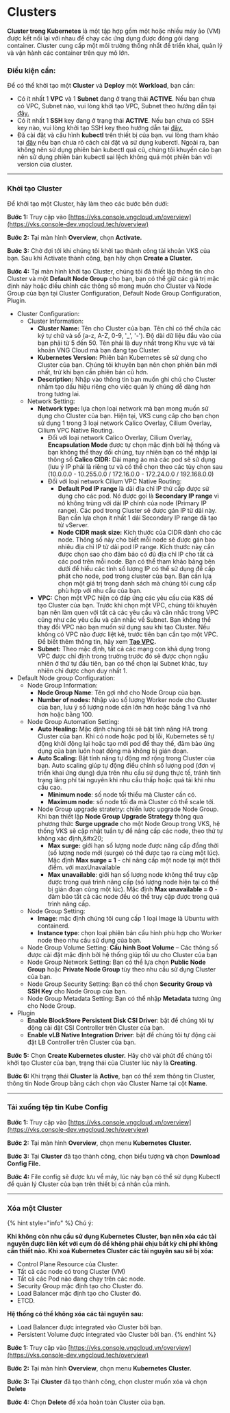# Clusters

**Cluster trong Kubernetes** là một tập hợp gồm một hoặc nhiều máy ảo (VM) được kết nối lại với nhau để chạy các ứng dụng được đóng gói dạng container. Cluster cung cấp một môi trường thống nhất để triển khai, quản lý và vận hành các container trên quy mô lớn.

### Điều kiện cần: <a href="#clusters-dieukiencan" id="clusters-dieukiencan"></a>

Để có thể khởi tạo một **Cluster** và **Deploy** một **Workload**, bạn cần:

* Có ít nhất 1 **VPC** và 1 **Subnet** đang ở trạng thái **ACTIVE**. Nếu bạn chưa có VPC, Subnet nào, vui lòng khởi tạo VPC, Subnet theo hướng dẫn tại [đây.](broken-reference)&#x20;
* Có ít nhất 1 **SSH** key đang ở trạng thái **ACTIVE**. Nếu bạn chưa có SSH key nào, vui lòng khởi tạo SSH key theo hướng dẫn tại [đây.](broken-reference)
* Đã cài đặt và cấu hình **kubectl** trên thiết bị của bạn. vui lòng tham khảo tại [đây](https://kubernetes.io/vi/docs/tasks/tools/install-kubectl/) nếu bạn chưa rõ cách cài đặt và sử dụng kuberctl. Ngoài ra, bạn không nên sử dụng phiên bản kubectl quá cũ, chúng tôi khuyến cáo bạn nên sử dụng phiên bản kubectl sai lệch không quá một phiên bản với version của cluster.

***

### Khởi tạo Cluster <a href="#clusters-khoitaocluster" id="clusters-khoitaocluster"></a>

Để khởi tạo một Cluster, hãy làm theo các bước bên dưới:

**Bước 1:** Truy cập vào [https://vks.console.vngcloud.vn/overview](https://vks.console-dev.vngcloud.tech/overview)

**Bước 2:** Tại màn hình **Overview**, chọn **Activate.**

**Bước 3:** Chờ đợi tới khi chúng tôi khởi tạo thành công tài khoản VKS của bạn. Sau khi Activate thành công, bạn hãy chọn **Create a Cluster.**

**Bước 4:** Tại màn hình khởi tạo Cluster, chúng tôi đã thiết lập thông tin cho Cluster và một **Default Node Group** cho bạn, bạn có thể giữ các giá trị mặc định này hoặc điều chỉnh các thông số mong muốn cho Cluster và Node Group của bạn tại Cluster Configuration, Default Node Group Configuration, Plugin.&#x20;

* Cluster Configuration:
  * Cluster Information:&#x20;
    * **Cluster Name:** Tên cho Cluster của bạn. Tên chỉ có thể chứa các ký tự chữ và số (a-z, A-Z, 0-9, '\_', '-'). Độ dài dữ liệu đầu vào của bạn phải từ 5 đến 50. Tên phải là duy nhất trong Khu vực và tài khoản VNG Cloud mà bạn đang tạo Cluster.
    * **Kubernetes Version:** Phiên bản Kubernetes sẽ sử dụng cho Cluster của bạn. Chúng tôi khuyên bạn nên chọn phiên bản mới nhất, trừ khi bạn cần phiên bản cũ hơn.
    * **Description:** Nhập vào thông tin bạn muốn ghi chú cho Cluster nhằm tạo dấu hiệu riêng cho việc quản lý chúng dễ dàng hơn trong tương lai.
  * Network Setting:
    * **Network type:** lựa chọn loại network mà bạn mong muốn sử dụng cho Cluster của bạn. Hiện tại, VKS cung câp cho bạn chọn sử dụng 1 trong 3 loại network Calico Overlay, Cilium  Overlay, Cilium VPC Native Routing.
      * Đối với loại network Calico Overlay, Cilium Overlay, **Encapsulation Mode** được tự chọn mặc định bởi hệ thống và bạn không thể thay đổi chúng, tuy nhiên bạn có thể nhập lại thông số **Calico CIDR:** Dải mạng ảo mà các pod sẽ sử dụng (lưu ý IP phải là riêng tư và có thể chọn theo các tùy chọn sau (10.0.0.0 - 10.255.0.0 / 172.16.0.0 - 172.24.0.0 / 192.168.0.0)
      * Đối với loại network Cilium VPC Native Routing:
        * **Default Pod IP range** là dải địa chỉ IP thứ cấp được sử dụng cho các pod. Nó được gọi là **Secondary IP range** vì nó không trùng với dải IP chính của node (Primary IP range). Các pod trong Cluster sẽ được gán IP từ dải này. Bạn cần lựa chọn ít nhất 1 dải Secondary IP range đã tạo từ vServer.
        * **Node CIDR mask size:** Kích thước của CIDR dành cho các node. Thông số này cho biết mỗi node sẽ được gán bao nhiêu địa chỉ IP từ dải pod IP range. Kích thước này cần được chọn sao cho đảm bảo có đủ địa chỉ IP cho tất cả các pod trên mỗi node. Bạn có thể tham khảo bảng bên dưới để hiểu các tính số lượng IP có thể sử dụng để cấp phát cho node, pod trong cluster của bạn. Bạn cần lựa chọn một giá trị trong danh sách mà chúng tôi cung cấp phù hợp với nhu cầu của bạn.
    * **VPC:** Chọn một VPC hiện có đáp ứng các yêu cầu của K8S để tạo Cluster của bạn. Trước khi chọn một VPC, chúng tôi khuyên bạn nên làm quen với tất cả các yêu cầu và cân nhắc trong VPC cũng như các yêu cầu và cân nhắc về Subnet. Bạn không thể thay đổi VPC nào bạn muốn sử dụng sau khi tạo Cluster. Nếu không có VPC nào được liệt kê, trước tiên bạn cần tạo một VPC. Để biết thêm thông tin, hãy xem [**Tạo VPC**](broken-reference)**.**
    * **Subnet:** Theo mặc định, tất cả các mạng con khả dụng trong VPC được chỉ định trong trường trước đó sẽ được chọn ngẫu nhiên ở thứ tự đầu tiên, bạn có thể chọn lại Subnet khác, tuy nhiên chỉ được chọn duy nhất 1.
* Default Node group Configuration:
  * Node Group Information:
    * **Node Group Name**: Tên gợi nhớ cho Node Group của bạn.&#x20;
    * **Number of nodes:** Nhập vào số lượng Worker node cho Cluster của bạn, lưu ý số lượng node cần lớn hơn hoặc bằng 1 và nhỏ hơn hoặc bằng 100.
  * Node Group Automation Setting:
    * **Auto Healing:** Mặc định chúng tôi sẽ bật tính năng HA trong Cluster của bạn. Khi có node hoặc pod bị lỗi, Kubernetes sẽ tự động khởi động lại hoặc tạo mới pod để thay thế, đảm bảo ứng dụng của bạn luôn hoạt động mà không bị gián đoạn.
    * **Auto Scaling:** Bật tính năng tự động mở rộng trong Cluster của bạn. Auto scaling giúp tự động điều chỉnh số lượng pod (đơn vị triển khai ứng dụng) dựa trên nhu cầu sử dụng thực tế, tránh tình trạng lãng phí tài nguyên khi nhu cầu thấp hoặc quá tải khi nhu cầu cao.
      * **Minimum node**: số node tối thiểu mà Cluster cần có.
      * **Maximum node**: số node tối đa mà Cluster có thể scale tới.
    * Node Group upgrade stratetry: chiến lược upgrade Node Group. Khi bạn thiết lập **Node Group Upgrade Strategy** thông qua phương thức **Surge upgrade** cho một Node Group trong VKS, hệ thống VKS sẽ cập nhật tuần tự để nâng cấp các node, theo thứ tự không xác định[.](https://cloud.google.com/kubernetes-engine/docs/concepts/node-pool-upgrade-strategies.)&#x20;
      * **Max surge:** giới hạn số lượng node được nâng cấp đồng thời (số lượng node mới (surge) có thể được tạo ra cùng một lúc). Mặc định **Max surge = 1** - chỉ nâng cấp một node tại một thời điểm. với maxUnavailable
      * **Max unavailable**: giới hạn số lượng node không thể truy cập được trong quá trình nâng cấp (số lượng node hiện tại có thể bị gián đoạn cùng một lúc). Mặc định **Max unavailable = 0** - đảm bảo tất cả các node đều có thể truy cập được trong quá trình nâng cấp.
  * Node Group Setting:
    * **Image**: mặc định chúng tôi cung cấp 1 loại Image là Ubuntu with containerd.
    * **Instance type**: chọn loại phiên bản cấu hình phù hợp cho Worker node theo nhu cầu sử dụng của bạn.
  * Node Group Volume Setting: **Cấu hình Boot Volume** – Các thông số được cài đặt mặc định bởi hệ thống giúp tối ưu cho Cluster của bạn
  * Node Group Network Setting: Bạn có thể lựa chọn **Public Node Group** hoặc **Private Node Group** tùy theo nhu cầu sử dụng Cluster của bạn.
  * Node Group Security Setting: Bạn có thể chọn **Security Group và SSH Key** cho Node Group của bạn.
  * Node Group Metadata Setting: Bạn có thể nhập **Metadata** tương ứng cho Node Group.
* Plugin
  * **Enable BlockStore Persistent Disk CSI Driver**: bật để chúng tôi tự động cài đặt CSI Controller trên Cluster của bạn.
  * **Enable vLB Native Integration Driver**: bật để chúng tôi tự động cài đặt LB Controller trên Cluster của bạn.

**Bước 5:** Chọn **Create Kubernetes cluster.** Hãy chờ vài phút để chúng tôi khởi tạo Cluster của bạn, trạng thái của Cluster lúc này là **Creating**.

**Bước 6:** Khi trạng thái **Cluster** là **Active**, bạn có thể xem thông tin Cluster, thông tin Node Group bằng cách chọn vào Cluster Name tại cột **Name**.

***

### Tải xuống tệp tin Kube Config <a href="#clusters-taixuongteptinkubeconfig" id="clusters-taixuongteptinkubeconfig"></a>

**Bước 1:** Truy cập vào [https://vks.console.vngcloud.vn/overview](https://vks.console-dev.vngcloud.tech/overview)

**Bước 2:** Tại màn hình **Overview**, chọn menu **Kubernetes Cluster.**

**Bước 3:** Tại **Cluster** đã tạo thành công, chọn biểu tượng <img src="https://docs-admin.vngcloud.vn/download/thumbnails/71729305/image2024-4-16_16-41-12.png?version=1&#x26;modificationDate=1713260474000&#x26;api=v2" alt="" data-size="line">**và** chọn **Download Config File.**

**Bước 4:** File config sẽ được lưu về máy, lúc này bạn có thể sử dụng Kubectl để quản lý Cluster của bạn trên thiết bị cá nhân của mình.

***

### Xóa một Cluster <a href="#clusters-xoamotcluster" id="clusters-xoamotcluster"></a>

{% hint style="info" %}
Chú ý:

**Khi không còn nhu cầu sử dụng Kubernetes Cluster, bạn nên xóa các tài nguyên được liên kết với cụm đó để không phải chịu bất kỳ chi phí không cần thiết nào. Khi xoá Kubernetes Cluster các tài nguyên sau sẽ bị xóa:**

* Control Plane Resource của Cluster.
* Tất cả các node có trong Cluster (VM)
* Tất cả các Pod nào đang chạy trên các node.
* Security Group mặc định tạo cho Cluster đó.
* Load Balancer mặc định tạo cho Cluster đó.
* ETCD.

**Hệ thống có thể không xóa các tài nguyên sau:**

* Load Balancer được integrated vào Cluster bởi bạn.
* Persistent Volume được integrated vào Cluster bởi bạn.
{% endhint %}

**Bước 1:** Truy cập vào [https://vks.console.vngcloud.vn/overview](https://vks.console-dev.vngcloud.tech/overview)

**Bước 2:** Tại màn hình **Overview**, chọn menu **Kubernetes Cluster.**

**Bước 3:** Tại **Cluster** đã tạo thành công, chọn cluster muốn xóa và chọn **Delete**

**Bước 4:** Chọn **Delete** để xóa hoàn toàn Cluster của bạn.
